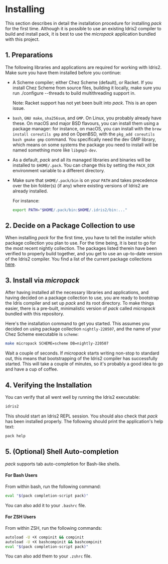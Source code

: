 # Installing

This section describes in detail the installation
procedure for installing *pack* for the first time.
Although it is possible to use an existing Idris2
compiler to build and install pack, it is best to use
the *micropack* application bundled with this project.

## 1. Preparations

The following libraries and applications are required
for working with Idris2. Make sure you have them installed
before you continue:

* A Scheme compiler; either Chez Scheme (default), or Racket.
  If you install Chez Scheme from source files, building it locally,
  make sure you run ./configure --threads to build multithreading support in.

  Note: Racket support has not yet been built into *pack*. This
  is an open issue.

* `bash`, `GNU make`, `sha256sum`, and `GMP`. On Linux, you probably
  already have these. On macOS and major BSD flavours, you can install them
  using a package manager: for instance, on macOS, you can install with the
  `brew install coreutils gmp` and on OpenBSD, with the
  `pkg_add coreutils bash gmake gmp` command. You specifically need the dev GMP
  library, which means on some systems the package you need to install will
  be named something more like `libgmp3-dev`.

* As a default, *pack* and all its managed libraries and binaries
  will be installed to `$HOME/.pack`. You can change this by setting
  the `PACK_DIR` environment variable to a different directory.

* Make sure that `$HOME/.pack/bin` is on your `PATH` and takes
  precedence over the bin folder(s) (if any) where existing versions of
  Idris2 are already installed.

  For instance:

  ```sh
  export PATH="$HOME/.pack/bin:$HOME/.idris2/bin:..."
  ```

## 2. Decide on a Package Collection to use

When installing *pack* for the first time, you have to tell the
installer which package collection you plan to use. For the time
being, it is best to go for the most recent nightly collection.
The packages listed therein have been verified to properly build
together, and you get to use an up-to-date version of the Idris2
compiler. You find a list of the current package collections
[here](https://github.com/stefan-hoeck/idris2-pack-db/tree/main/collections).

## 3. Install via *micropack*

After having installed all the necessary libraries and applications,
and having decided on a package collection to use, you are ready
to bootstrap the Idris compiler and set up *pack* and its root
directory. To make things easier, there is a pre-built, minimalistic
version of *pack* called *micropack* bundled with this repository.

Here's the installation command to get you started. This assumes
you decided on using package collection `nightly-220507`, and the
name of your Chez Scheme executable is `scheme`:

```sh
make micropack SCHEME=scheme DB=nightly-220507
```

Wait a couple of seconds. If *micropack* starts writing non-stop
to standard out, this means that bootstrapping of the Idris2
compiler has successfully started. This will take a couple of
minutes, so it's probably a good idea to go and have a cup of
coffee.

## 4. Verifying the Installation

You can verify that all went well by running the Idris2 executable:

```sh
idris2
```

This should start an Idris2 REPL session. You should also check that
*pack* has been installed properly. The following should print
the application's help text:

```sh
pack help
```

## 5. (Optional) Shell Auto-completion

*pack* supports tab auto-completion for Bash-like shells.

#### For Bash Users

From within bash, run the following command:

```sh
eval "$(pack completion-script pack)"
```

You can also add it to your `.bashrc` file.

#### For ZSH Users

From within ZSH, run the following commands:

```sh
autoload -U +X compinit && compinit
autoload -U +X bashcompinit && bashcompinit
eval "$(pack completion-script pack)"
```

You can also add them to your `.zshrc` file.
